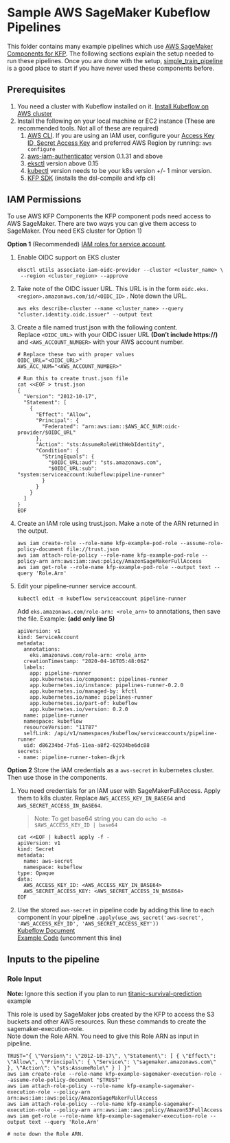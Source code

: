 # Sample AWS SageMaker Kubeflow Pipelines 

This folder contains many example pipelines which use [AWS SageMaker Components for KFP](https://github.com/kubeflow/pipelines/tree/master/components/aws/sagemaker). The following sections explain the setup needed to run these pipelines. Once you are done with the setup, [simple_train_pipeline](https://github.com/kubeflow/pipelines/tree/master/samples/contrib/aws-samples/simple_train_pipeline) is a good place to start if you have never used these components before.



## Prerequisites 

1. You need a cluster with Kubeflow installed on it. [Install Kubeflow on AWS cluster](https://www.kubeflow.org/docs/aws/deploy/install-kubeflow/)
2. Install the following on your local machine or EC2 instance (These are recommended tools. Not all of these are required)
    1. [AWS CLI](https://docs.aws.amazon.com/cli/latest/userguide/cli-chap-install.html). If you are using an IAM user, configure your [Access Key ID, Secret Access Key](https://docs.aws.amazon.com/general/latest/gr/aws-sec-cred-types.html#access-keys-and-secret-access-keys) and preferred AWS Region by running:
       `aws configure`  
    2. [aws-iam-authenticator](https://docs.aws.amazon.com/eks/latest/userguide/install-aws-iam-authenticator.html) version 0.1.31 and above  
    3. [eksctl](https://github.com/weaveworks/eksctl) version above 0.15  
    4. [kubectl](https://kubernetes.io/docs/tasks/tools/install-kubectl/#install-kubectl) version needs to be your k8s version +/- 1 minor version.
    5. [KFP SDK](https://www.kubeflow.org/docs/pipelines/sdk/install-sdk/#install-the-kubeflow-pipelines-sdk) (installs the dsl-compile and kfp cli)


## IAM Permissions 

To use AWS KFP Components the KFP component pods need access to AWS SageMaker.
There are two ways you can give them access to SageMaker. 
(You need EKS cluster for Option 1)

**Option 1** (Recommended) [IAM roles for service account](https://docs.aws.amazon.com/eks/latest/userguide/iam-roles-for-service-accounts.html). 
   1. Enable OIDC support on EKS cluster 
      ```
      eksctl utils associate-iam-oidc-provider --cluster <cluster_name> \
       --region <cluster_region> --approve
      ```
   2. Take note of the OIDC issuer URL. This URL is in the form `oidc.eks.<region>.amazonaws.com/id/<OIDC_ID>` . Note down the URL.
      ```
      aws eks describe-cluster --name <cluster_name> --query "cluster.identity.oidc.issuer" --output text
      ```
   3. Create a file named trust.json with the following content.   
      Replace `<OIDC_URL>` with your OIDC issuer URL **(Don’t include https://)** and `<AWS_ACCOUNT_NUMBER>` with your AWS account number. 
      ```
      # Replace these two with proper values 
      OIDC_URL="<OIDC_URL>"
      AWS_ACC_NUM="<AWS_ACCOUNT_NUMBER>"
      
      # Run this to create trust.json file
      cat <<EOF > trust.json
      {
        "Version": "2012-10-17",
        "Statement": [
          {
            "Effect": "Allow",
            "Principal": {
              "Federated": "arn:aws:iam::$AWS_ACC_NUM:oidc-provider/$OIDC_URL"
            },
            "Action": "sts:AssumeRoleWithWebIdentity",
            "Condition": {
              "StringEquals": {
                "$OIDC_URL:aud": "sts.amazonaws.com",
                "$OIDC_URL:sub": "system:serviceaccount:kubeflow:pipeline-runner"
              }
            }
          }
        ]
      }
      EOF
      ```
   4. Create an IAM role using trust.json. Make a note of the ARN returned in the output.
      ```
      aws iam create-role --role-name kfp-example-pod-role --assume-role-policy-document file://trust.json
      aws iam attach-role-policy --role-name kfp-example-pod-role --policy-arn arn:aws:iam::aws:policy/AmazonSageMakerFullAccess
      aws iam get-role --role-name kfp-example-pod-role --output text --query 'Role.Arn'
      ```
   5. Edit your pipeline-runner service account.
      ```
      kubectl edit -n kubeflow serviceaccount pipeline-runner
      ```
      Add `eks.amazonaws.com/role-arn: <role_arn>` to annotations, then save the file. Example: **(add only line 5)**  
      ```
      apiVersion: v1
      kind: ServiceAccount
      metadata:
        annotations:
          eks.amazonaws.com/role-arn: <role_arn>
        creationTimestamp: "2020-04-16T05:48:06Z"
        labels:
          app: pipeline-runner
          app.kubernetes.io/component: pipelines-runner
          app.kubernetes.io/instance: pipelines-runner-0.2.0
          app.kubernetes.io/managed-by: kfctl
          app.kubernetes.io/name: pipelines-runner
          app.kubernetes.io/part-of: kubeflow
          app.kubernetes.io/version: 0.2.0
        name: pipeline-runner
        namespace: kubeflow
        resourceVersion: "11787"
        selfLink: /api/v1/namespaces/kubeflow/serviceaccounts/pipeline-runner
        uid: d86234bd-7fa5-11ea-a8f2-02934be6dc88
      secrets:
      - name: pipeline-runner-token-dkjrk
      ``` 
**Option 2** Store the IAM credentials as a `aws-secret` in kubernetes cluster. Then use those in the components.
   1. You need credentials for an IAM user with SageMakerFullAccess. Apply them to k8s cluster.
      Replace `AWS_ACCESS_KEY_IN_BASE64` and `AWS_SECRET_ACCESS_IN_BASE64`.
      > Note: To get base64 string you can do `echo -n $AWS_ACCESS_KEY_ID | base64`
      ```
      cat <<EOF | kubectl apply -f -
      apiVersion: v1
      kind: Secret
      metadata:
        name: aws-secret
        namespace: kubeflow
      type: Opaque
      data:
        AWS_ACCESS_KEY_ID: <AWS_ACCESS_KEY_IN_BASE64>
        AWS_SECRET_ACCESS_KEY: <AWS_SECRET_ACCESS_IN_BASE64>
      EOF
      ```
   2. Use the stored `aws-secret` in pipeline code by adding this line to each component in your pipeline `.apply(use_aws_secret('aws-secret', 'AWS_ACCESS_KEY_ID', 'AWS_SECRET_ACCESS_KEY'))`   
      [Kubeflow Document](https://www.kubeflow.org/docs/aws/pipeline/)  
      [Example Code](https://github.com/kubeflow/pipelines/blob/master/samples/contrib/aws-samples/simple_train_pipeline/training-pipeline.py#L76) (uncomment this line)

## Inputs to the pipeline

### Role Input
**Note:** Ignore this section if you plan to run [titanic-survival-prediction](https://github.com/kubeflow/pipelines/tree/master/samples/contrib/aws-samples/titanic-survival-prediction) example

This role is used by SageMaker jobs created by the KFP to access the S3 buckets and other AWS resources.
Run these commands to create the sagemaker-execution-role.   
Note down the Role ARN. You need to give this Role ARN as input in pipeline.

```
TRUST="{ \"Version\": \"2012-10-17\", \"Statement\": [ { \"Effect\": \"Allow\", \"Principal\": { \"Service\": \"sagemaker.amazonaws.com\" }, \"Action\": \"sts:AssumeRole\" } ] }"
aws iam create-role --role-name kfp-example-sagemaker-execution-role --assume-role-policy-document "$TRUST"
aws iam attach-role-policy --role-name kfp-example-sagemaker-execution-role --policy-arn arn:aws:iam::aws:policy/AmazonSageMakerFullAccess
aws iam attach-role-policy --role-name kfp-example-sagemaker-execution-role --policy-arn arn:aws:iam::aws:policy/AmazonS3FullAccess
aws iam get-role --role-name kfp-example-sagemaker-execution-role --output text --query 'Role.Arn'

# note down the Role ARN. 
```

